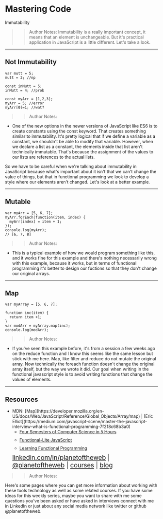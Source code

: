 <!-- .slide: data-state="title" -->

# Mastering Code
Immutability

> >Author Notes:
Immutability is a really important concept, it means that an element is unchangeable. But it's practical application in JavaScript is a little different. Let's take a look.

---

## Not Immutability

```
var mutt = 5;
mutt = 3; //np
  
const inMutt = 5;
inMutt = 4; //prob
  
const myArr = [1,2,3];
myArr = 5; //error
myArr[0]=1; //wat?
```

> > Author Notes:

- One of the new options in the newer versions of JavaScript like ES6 is to create constants using the const keyword. That creates something similar to immutability. It's pretty logical that if we define a variable as a constant, we shouldn't be able to modify that variable. However, when we declare a list as a constant, the elements inside that list aren't technically immutable.
That's because the assignment of the values to our lists are references to the actual lists.

So we have to be careful when we're talking about immutability in JavaScript because what's important about it isn't that we can't change the value of things, but that in functional programming we look to develop a style where our elements aren't changed. Let's look at a better example.

---

## Mutable

```
var myArr = [5, 6, 7];
myArr.forEach(function(item, index) {
  myArr[index] = item + 1;
});
console.log(myArr);
// [6, 7, 8]
```

> > Author Notes:

- This is a typical example of how we would program something like this, and it works fine for this example and there's nothing necessarily wrong with this example, because it works, but in terms of functional programming it's better to design our fuctions so that they don't change our original arrays.

---

## Map

```
var myArray = [5, 6, 7];

function inc(item) {
  return item +1;
}
var modArr = myArray.map(inc);
console.log(modArr);
```

> > Author Notes:

- If you've seen this example before, it's from a session a few weeks ago on the reduce function and I know this seems like the same lesson but stick with me here. Map, like filter and reduce do not mutate the original array. Now technically the foreach function doesn't change the original array itself, but the way we wrote it did. Our goal when writing in the functional javascript style is to avoid writing functions that change the values of elements.

---

## Resources
<ul>
  <li>MDN: [Map](https://developer.mozilla.org/en-US/docs/Web/JavaScript/Reference/Global_Objects/Array/map) | [Eric Elliot](https://medium.com/javascript-scene/master-the-javascript-interview-what-is-functional-programming-7f218c68b3a0)</li>

  <li style="list-style: none;">
    <ul>
      <li style="margin-bottom: 10px"><a href="https://www.linkedin.com/learning/four-semesters-of-computer-science-in-5-hours">Four Semesters of Computer Science in 5 Hours</a></li>
      <li style="margin-bottom: 10px"><a href="https://www.linkedin.com/learning/functional-lite-javascript">Functional-Lite JavaScript</a></li>
      <li style="margin-bottom: 10px"><a href="https://www.linkedin.com/learning/learning-functional-programming-with-javascript/what-is-functional-programming">Learning Functional Programming</a></li>
    </ul>
  </li>
  <li style="list-style: none; font-size: 1.3rem;"><a href="hhttps://www.linkedin.com/in/planetoftheweb">linkedin.com/in/planetoftheweb</a> | <a href="https://www.twitter.com/planetoftheweb">@planetoftheweb</a> | <a href="https://www.linkedin.com/learning/instructors/ray-villalobos">courses</a> | <a href="https://raybo.org">blog</a></li>
</ul>

> > Author Notes:

Here's some pages where you can get more information about working with these tools technology as well as some related courses. If you have some ideas for this weekly series, maybe you want to share with me some questions you've been asked or have asked in interviews connect with me in LinkedIn or just about any social media network like twitter or github @planetoftheweb.
